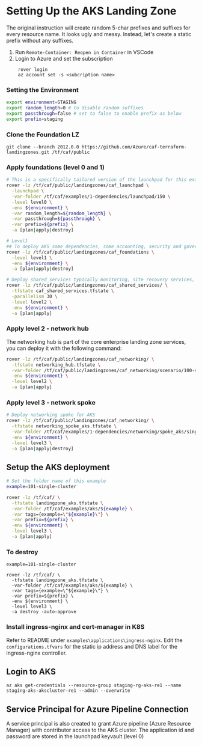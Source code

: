 # Setting Up the AKS Landing Zone
The original instruction will create random 5-char prefixes and suffixes for every resource name. It looks ugly and messy. Instead, let's create a static prefix without any suffixes.

1. Run `Remote-Container: Reopen in Container` in VSCode
1. Login to Azure and set the subscription
   ```
    rover login
    az account set -s <subcription name>
   ```

### Setting the Environment
```bash
export environment=STAGING
export random_length=0 # to disable random suffixes
export passthrough=false # set to false to enable prefix as below
export prefix=staging
```

### Clone the Foundation LZ
```
git clone --branch 2012.0.0 https://github.com/Azure/caf-terraform-landingzones.git /tf/caf/public
```

### Apply foundations (level 0 and 1)

```bash
# This is a specifically tailored version of the launchpad for this example and does not typically show all the launchpad features. Here it deploy the launchpad to store the tfstates, deploy log analytics, etc.
rover -lz /tf/caf/public/landingzones/caf_launchpad \
  -launchpad \
  -var-folder /tf/caf/examples/1-dependencies/launchpad/150 \
  -level level0 \
  -env ${environment} \
  -var random_length=${random_length} \
  -var passthrough=${passthrough} \
  -var prefix=${prefix} \
  -a [plan|apply|destroy]

# Level1
## To deploy AKS some dependencies, some accounting, security and governance services are required.
rover -lz /tf/caf/public/landingzones/caf_foundations \
  -level level1 \
  -env ${environment} \
  -a [plan|apply|destroy]

# Deploy shared_services typically monitoring, site recovery services, azure image gallery. In this example we dont deploy anything but it will expose the Terraform state to level 3 landing zones, so is required.
rover -lz /tf/caf/public/landingzones/caf_shared_services/ \
  -tfstate caf_shared_services.tfstate \
  -parallelism 30 \
  -level level2 \
  -env ${environment} \
  -a [plan|apply]
```

### Apply level 2 - network hub

The networking hub is part of the core enterprise landing zone services, you can deploy it with the following command:

```bash
rover -lz /tf/caf/public/landingzones/caf_networking/ \
  -tfstate networking_hub.tfstate \
  -var-folder /tf/caf/public/landingzones/caf_networking/scenario/100-single-region-hub \
  -env ${environment} \
  -level level2 \
  -a [plan|apply]
```

### Apply level 3 - network spoke

```bash
# Deploy networking spoke for AKS
rover -lz /tf/caf/public/landingzones/caf_networking/ \
  -tfstate networking_spoke_aks.tfstate \
  -var-folder /tf/caf/examples/1-dependencies/networking/spoke_aks/single_region \
  -env ${environment} \
  -level level3 \
  -a [plan|apply|destroy]

```
## Setup the AKS deployment

```bash
# Set the folder name of this example
example=101-single-cluster

rover -lz /tf/caf/ \
  -tfstate landingzone_aks.tfstate \
  -var-folder /tf/caf/examples/aks/${example} \
  -var tags={example=\"${example}\"} \
  -var prefix=${prefix} \
  -env ${environment} \
  -level level3 \
  -a [plan|apply]
```
### To destroy
```
example=101-single-cluster

rover -lz /tf/caf/ \
  -tfstate landingzone_aks.tfstate \
  -var-folder /tf/caf/examples/aks/${example} \
  -var tags={example=\"${example}\"} \
  -var prefix=${prefix} \
  -env ${environment} \
  -level level3 \
  -a destroy -auto-approve
```

### Install ingress-nginx and cert-manager in K8S
Refer to README under `examples\applications\ingress-nginx`. Edit the `configurations.tfvars` for the static ip address and DNS label for the ingress-nginx controller.

## Login to AKS
```
az aks get-credentials --resource-group staging-rg-aks-re1 --name staging-aks-akscluster-re1 --admin --overwrite
```

## Service Principal for Azure Pipeline Connection
A service principal is also created to grant Azure pipeline (Azure Resource Manager) with contributor access to the AKS cluster. The application id and password are stored in the launchpad keyvault (level 0)